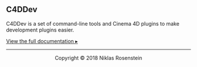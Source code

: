 ## C4DDev

C4DDev is a set of command-line tools and Cinema 4D plugins to make development
plugins easier.

[View the full documentation ▸](https://nrosenstein-c4d.github.io/c4ddev)

---

<p align="center">Copyright &copy; 2018  Niklas Rosenstein</p>
